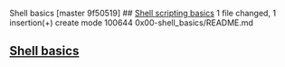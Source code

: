 Shell basics
[master 9f50519] ## <ins> Shell scripting basics</ins>
 1 file changed, 1 insertion(+)
 create mode 100644 0x00-shell_basics/README.md
## <ins>Shell basics</ins>
